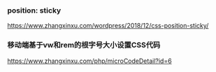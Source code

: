 ### position: sticky     
<https://www.zhangxinxu.com/wordpress/2018/12/css-position-sticky/>    
### 移动端基于vw和rem的根字号大小设置CSS代码    
<https://www.zhangxinxu.com/php/microCodeDetail?id=6>   

